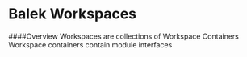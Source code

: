 # Balek Workspaces
####Overview
Workspaces are collections of Workspace Containers  
Workspace containers contain module interfaces